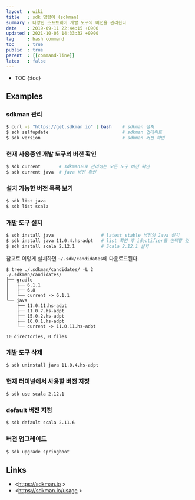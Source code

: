 ```yaml
---
layout  : wiki
title   : sdk 명령어 (sdkman)
summary : 다양한 소프트웨어 개발 도구의 버전을 관리한다
date    : 2019-09-11 22:44:15 +0900
updated : 2021-10-05 14:33:32 +0900
tag     : bash command
toc     : true
public  : true
parent  : [[command-line]]
latex   : false
---
```

* TOC
{:toc}

## Examples

### sdkman 관리

```sh
$ curl -s "https://get.sdkman.io" | bash    # sdkman 설치
$ sdk selfupdate                            # sdkman 업데이트
$ sdk version                               # sdkman 버전 확인
```

### 현재 사용중인 개발 도구의 버전 확인

```sh
$ sdk current       # sdkman으로 관리하는 모든 도구 버전 확인
$ sdk current java  # java 버전 확인
```

### 설치 가능한 버전 목록 보기

```sh
$ sdk list java
$ sdk list scala
```

### 개발 도구 설치

```sh
$ sdk install java                  # latest stable 버전의 Java 설치
$ sdk install java 11.0.4.hs-adpt   # list 확인 후 identifier를 선택할 것
$ sdk install scala 2.12.1          # Scala 2.12.1 설치
```

참고로 이렇게 설치하면 `~/.sdk/candidates`에 다운로드된다.

```
$ tree ./.sdkman/candidates/ -L 2
./.sdkman/candidates/
├── gradle
│   ├── 6.1.1
│   ├── 6.8
│   └── current -> 6.1.1
└── java
    ├── 11.0.11.hs-adpt
    ├── 11.0.7.hs-adpt
    ├── 15.0.2.hs-adpt
    ├── 16.0.1.hs-adpt
    └── current -> 11.0.11.hs-adpt

10 directories, 0 files
```

### 개발 도구 삭제

```sh
$ sdk uninstall java 11.0.4.hs-adpt
```

### 현재 터미널에서 사용할 버전 지정

```sh
$ sdk use scala 2.12.1
```

### default 버전 지정

```sh
$ sdk default scala 2.11.6
```

### 버전 업그레이드

```sh
$ sdk upgrade springboot
```

## Links

* <https://sdkman.io >
* <https://sdkman.io/usage >
